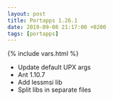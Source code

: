 ```yaml
---
layout: post
title: Portapps 1.26.1
date: 2019-09-08 21:17:00 +0200
tags: [portapps]
---
```

{% include vars.html %}

* Update default UPX args
* Ant 1.10.7
* Add lessmsi lib
* Split libs in separate files